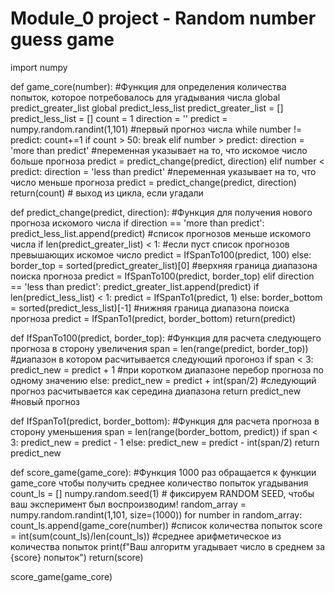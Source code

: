 # Module_0 project - Random number guess game

import numpy

    
def game_core(number): #Функция для определения количества попыток, которое потребовалось для угадывания числа
    global predict_greater_list
    global predict_less_list
    predict_greater_list = []
    predict_less_list = []
    count = 1
    direction = ''
    predict = numpy.random.randint(1,101) #первый прогноз числа
    while number != predict:
        count+=1
        if count > 50:
            break
        elif number > predict:
            direction = 'more than predict' #переменная указывает на то, что искомое число больше прогноза
            predict = predict_change(predict, direction)
        elif number < predict: 
            direction = 'less than predict' #переменная указывает на то, что число меньше прогноза
            predict = predict_change(predict, direction)
    return(count) # выход из цикла, если угадали


def predict_change(predict, direction): #Функция для получения нового прогноза искомого числа
        if direction == 'more than predict':
            predict_less_list.append(predict) #список прогнозов меньше искомого числа
            if len(predict_greater_list) < 1: #если пуст список прогнозов превышающих искомое число
                predict = IfSpanTo100(predict, 100) 
            else:
                border_top = sorted(predict_greater_list)[0] #верхняя граница диапазона поиска прогноза
                predict = IfSpanTo100(predict, border_top)
        elif direction == 'less than predict':
            predict_greater_list.append(predict)
            if len(predict_less_list) < 1:
                predict = IfSpanTo1(predict, 1)
            else:
                border_bottom = sorted(predict_less_list)[-1] #нижняя граница диапазона поиска прогноза
                predict = IfSpanTo1(predict, border_bottom)
        return(predict)
    

def IfSpanTo100(predict, border_top): #Функция для расчета следующего прогноза в сторону увеличения
    span = len(range(predict, border_top)) #диапазон в котором расчитывается следующий прогоноз
    if span < 3:
        predict_new = predict + 1 #при коротком диапазоне перебор прогноза по одному значению
    else:
        predict_new = predict + int(span/2) #следующий прогноз расчитывается как середина диапазона
    return predict_new #новый прогноз
 
    
def IfSpanTo1(predict, border_bottom): #Функция для расчета прогноза в сторону уменьшения
    span = len(range(border_bottom, predict))
    if span < 3:
        predict_new = predict - 1
    else:
        predict_new = predict - int(span/2)
    return predict_new

	
def score_game(game_core): #Функция 1000 раз обращается к функции game_core чтобы получить среднее количество попыток угадывания
    count_ls = []
    numpy.random.seed(1)  # фиксируем RANDOM SEED, чтобы ваш эксперимент был воспроизводим!
    random_array = numpy.random.randint(1,101, size=(1000))
    for number in random_array:
        count_ls.append(game_core(number)) #список количества попыток
    score = int(sum(count_ls)/len(count_ls)) #среднее арифметическое из количества попыток
    print(f"Ваш алгоритм угадывает число в среднем за {score} попыток")
    return(score)

score_game(game_core)